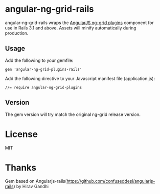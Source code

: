 # angular-ng-grid-rails

angular-ng-grid-rails wraps the [AngularJS ng-grid plugins](https://github.com/angular-ui/ng-grid/tree/master/plugins) component for use in Rails 3.1 and above. Assets will minify automatically during production.

## Usage

Add the following to your gemfile:

    gem 'angular-ng-grid-plugins-rails'

Add the following directive to your Javascript manifest file (application.js):

    //= require angular-ng-grid-plugins

## Version

The gem version will try match the original ng-grid release version.

# License

MIT

# Thanks

Gem based on Angularjs-rails(https://github.com/confuseddesi/angularjs-rails) by Hirav Gandhi
